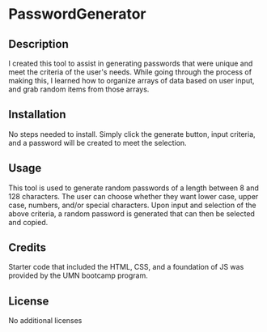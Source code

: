 # PasswordGenerator

## Description

I created this tool to assist in generating passwords that were unique and meet the criteria of the user's needs.  While going through the process of making this, I learned how to organize arrays of data based on user input, and grab random items from those arrays.


## Installation

No steps needed to install.  Simply click the generate button, input criteria, and a password will be created to meet the selection.

## Usage

This tool is used to generate random passwords of a length between 8 and 128 characters.  The user can choose whether they want lower case, upper case, numbers, and/or special characters.  Upon input and selection of the above criteria, a random password is generated that can then be selected and copied.

## Credits

Starter code that included the HTML, CSS, and a foundation of JS was provided by the UMN bootcamp program.

## License

No additional licenses